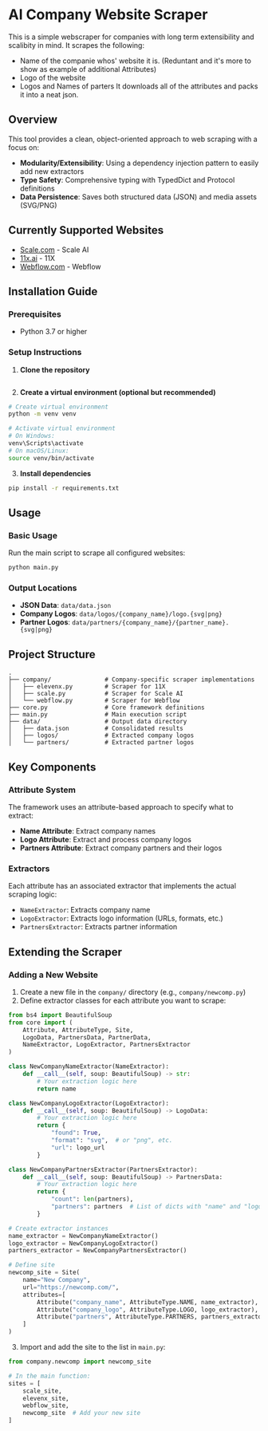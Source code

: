 # AI Company Website Scraper

This is a simple webscraper for companies with long term extensibility and scalibity in mind. 
It scrapes the following:
- Name of the companie whos' website it is. (Reduntant and it's more to show as example of additional Attributes)
- Logo of the website
- Logos and Names of parters
It downloads all of the attributes and packs it into a neat json.

## Overview

This tool provides a clean, object-oriented approach to web scraping with a focus on:
- **Modularity/Extensibility**: Using a dependency injection pattern to easily add new extractors
- **Type Safety**: Comprehensive typing with TypedDict and Protocol definitions
- **Data Persistence**: Saves both structured data (JSON) and media assets (SVG/PNG)

## Currently Supported Websites

- [Scale.com](https://scale.com/) - Scale AI
- [11x.ai](https://www.11x.ai/) - 11X 
- [Webflow.com](https://webflow.com/) - Webflow

## Installation Guide

### Prerequisites

- Python 3.7 or higher

### Setup Instructions

1. **Clone the repository**

```bash
```

2. **Create a virtual environment (optional but recommended)**

```bash
# Create virtual environment
python -m venv venv

# Activate virtual environment
# On Windows:
venv\Scripts\activate
# On macOS/Linux:
source venv/bin/activate
```

3. **Install dependencies**

```bash
pip install -r requirements.txt
```

## Usage

### Basic Usage

Run the main script to scrape all configured websites:

```bash
python main.py
```

### Output Locations

- **JSON Data**: `data/data.json`
- **Company Logos**: `data/logos/{company_name}/logo.{svg|png}`
- **Partner Logos**: `data/partners/{company_name}/{partner_name}.{svg|png}`

## Project Structure

```
.
├── company/               # Company-specific scraper implementations
│   ├── elevenx.py         # Scraper for 11X
│   ├── scale.py           # Scraper for Scale AI
│   └── webflow.py         # Scraper for Webflow
├── core.py                # Core framework definitions
├── main.py                # Main execution script
├── data/                  # Output data directory
│   ├── data.json          # Consolidated results
│   ├── logos/             # Extracted company logos
│   └── partners/          # Extracted partner logos
```

## Key Components

### Attribute System

The framework uses an attribute-based approach to specify what to extract:

- **Name Attribute**: Extract company names
- **Logo Attribute**: Extract and process company logos
- **Partners Attribute**: Extract company partners and their logos

### Extractors

Each attribute has an associated extractor that implements the actual scraping logic:

- `NameExtractor`: Extracts company name
- `LogoExtractor`: Extracts logo information (URLs, formats, etc.)
- `PartnersExtractor`: Extracts partner information

## Extending the Scraper

### Adding a New Website

1. Create a new file in the `company/` directory (e.g., `company/newcomp.py`)
2. Define extractor classes for each attribute you want to scrape:

```python
from bs4 import BeautifulSoup
from core import (
    Attribute, AttributeType, Site, 
    LogoData, PartnersData, PartnerData,
    NameExtractor, LogoExtractor, PartnersExtractor
)

class NewCompanyNameExtractor(NameExtractor):
    def __call__(self, soup: BeautifulSoup) -> str:
        # Your extraction logic here
        return name

class NewCompanyLogoExtractor(LogoExtractor):
    def __call__(self, soup: BeautifulSoup) -> LogoData:
        # Your extraction logic here
        return {
            "found": True,
            "format": "svg",  # or "png", etc.
            "url": logo_url
        }

class NewCompanyPartnersExtractor(PartnersExtractor):
    def __call__(self, soup: BeautifulSoup) -> PartnersData:
        # Your extraction logic here
        return {
            "count": len(partners),
            "partners": partners  # List of dicts with "name" and "logo_url"
        }

# Create extractor instances
name_extractor = NewCompanyNameExtractor()
logo_extractor = NewCompanyLogoExtractor()
partners_extractor = NewCompanyPartnersExtractor()

# Define site
newcomp_site = Site(
    name="New Company",
    url="https://newcomp.com/",
    attributes=[
        Attribute("company_name", AttributeType.NAME, name_extractor),
        Attribute("company_logo", AttributeType.LOGO, logo_extractor),
        Attribute("partners", AttributeType.PARTNERS, partners_extractor)
    ]
)
```

3. Import and add the site to the list in `main.py`:

```python
from company.newcomp import newcomp_site

# In the main function:
sites = [
    scale_site,
    elevenx_site,
    webflow_site,
    newcomp_site  # Add your new site
]
```

